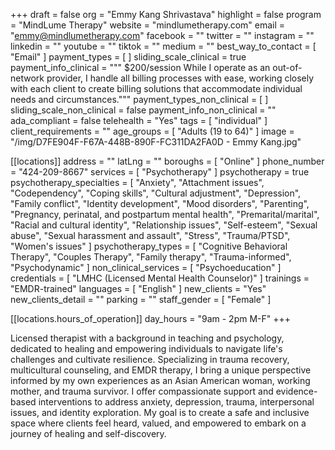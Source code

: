 +++
draft = false
org = "Emmy Kang Shrivastava"
highlight = false
program = "MindLume Therapy"
website = "mindlumetherapy.com"
email = "emmy@mindlumetherapy.com"
facebook = ""
twitter = ""
instagram = ""
linkedin = ""
youtube = ""
tiktok = ""
medium = ""
best_way_to_contact = [ "Email" ]
payment_types = [ ]
sliding_scale_clinical = true
payment_info_clinical = """
$200/session
While I operate as an out-of-network provider, I handle all billing processes with ease, working closely with each client to create billing solutions that accommodate individual needs and circumstances."""
payment_types_non_clinical = [ ]
sliding_scale_non_clinical = false
payment_info_non_clinical = ""
ada_compliant = false
telehealth = "Yes"
tags = [ "individual" ]
client_requirements = ""
age_groups = [ "Adults (19 to 64)" ]
image = "/img/D7FE904F-F67A-448B-890F-FC311DA2FA0D - Emmy Kang.jpg"

[[locations]]
address = ""
latLng = ""
boroughs = [ "Online" ]
phone_number = "424-209-8667"
services = [ "Psychotherapy" ]
psychotherapy = true
psychotherapy_specialties = [
  "Anxiety",
  "Attachment issues",
  "Codependency",
  "Coping skills",
  "Cultural adjustment",
  "Depression",
  "Family conflict",
  "Identity development",
  "Mood disorders",
  "Parenting",
  "Pregnancy, perinatal, and postpartum mental health",
  "Premarital/marital",
  "Racial and cultural identity",
  "Relationship issues",
  "Self-esteem",
  "Sexual abuse",
  "Sexual harassment and assault",
  "Stress",
  "Trauma/PTSD",
  "Women's issues"
]
psychotherapy_types = [
  "Cognitive Behavioral Therapy",
  "Couples Therapy",
  "Family therapy",
  "Trauma-informed",
  "Psychodynamic"
]
non_clinical_services = [ "Psychoeducation" ]
credentials = [ "LMHC (Licensed Mental Health Counselor)" ]
trainings = "EMDR-trained"
languages = [ "English" ]
new_clients = "Yes"
new_clients_detail = ""
parking = ""
staff_gender = [ "Female" ]

  [[locations.hours_of_operation]]
  day_hours = "9am - 2pm M-F"
+++


Licensed therapist with a background in teaching and psychology, dedicated to healing and empowering individuals to navigate life's challenges and cultivate resilience. Specializing in trauma recovery, multicultural counseling, and EMDR therapy, I bring a unique perspective informed by my own experiences as an Asian American woman, working mother, and trauma survivor. I offer compassionate support and evidence-based interventions to address anxiety, depression, trauma, interpersonal issues, and identity exploration. My goal is to create a safe and inclusive space where clients feel heard, valued, and empowered to embark on a journey of healing and self-discovery.
